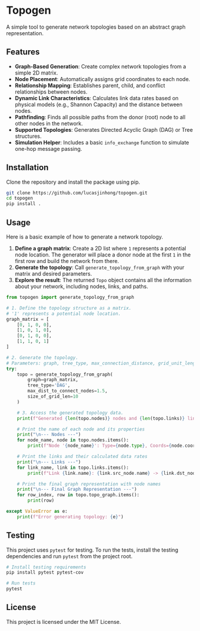 # Topogen

A simple tool to generate network topologies based on an abstract graph representation.

## Features

- **Graph-Based Generation**: Create complex network topologies from a simple 2D matrix.
- **Node Placement**: Automatically assigns grid coordinates to each node.
- **Relationship Mapping**: Establishes parent, child, and conflict relationships between nodes.
- **Dynamic Link Characteristics**: Calculates link data rates based on physical models (e.g., Shannon Capacity) and the distance between nodes.
- **Pathfinding**: Finds all possible paths from the donor (root) node to all other nodes in the network.
- **Supported Topologies**: Generates Directed Acyclic Graph (DAG) or Tree structures.
- **Simulation Helper**: Includes a basic `info_exchange` function to simulate one-hop message passing.

## Installation

Clone the repository and install the package using pip.

```bash
git clone https://github.com/lucasjinhong/topogen.git
cd topogen
pip install .
```

## Usage

Here is a basic example of how to generate a network topology.

1.  **Define a graph matrix**: Create a 2D list where `1` represents a potential node location. The generator will place a donor node at the first `1` in the first row and build the network from there.
2.  **Generate the topology**: Call `generate_topology_from_graph` with your matrix and desired parameters.
3.  **Explore the result**: The returned `Topo` object contains all the information about your network, including nodes, links, and paths.

```python
from topogen import generate_topology_from_graph

# 1. Define the topology structure as a matrix.
# '1' represents a potential node location.
graph_matrix = [
    [0, 1, 0, 0],
    [1, 0, 1, 0],
    [0, 1, 0, 0],
    [1, 1, 0, 1]
]

# 2. Generate the topology.
# Parameters: graph, tree_type, max_connection_distance, grid_unit_length_in_meters
try:
    topo = generate_topology_from_graph(
        graph=graph_matrix,
        tree_type='DAG',
        max_dist_to_connect_nodes=1.5,
        size_of_grid_len=10
    )

    # 3. Access the generated topology data.
    print(f"Generated {len(topo.nodes)} nodes and {len(topo.links)} links.")

    # Print the name of each node and its properties
    print("\n--- Nodes ---")
    for node_name, node in topo.nodes.items():
        print(f"Node '{node_name}': Type={node.type}, Coords={node.coordinate}")

    # Print the links and their calculated data rates
    print("\n--- Links ---")
    for link_name, link in topo.links.items():
        print(f"Link {link.name}: {link.src_node.name} -> {link.dst_node.name}, Data Rate: {link.data_rate_bps:.2f} bps")

    # Print the final graph representation with node names
    print("\n--- Final Graph Representation ---")
    for row_index, row in topo.topo_graph.items():
        print(row)

except ValueError as e:
    print(f"Error generating topology: {e}")

```

## Testing

This project uses `pytest` for testing. To run the tests, install the testing dependencies and run `pytest` from the project root.

```bash
# Install testing requirements
pip install pytest pytest-cov

# Run tests
pytest
```

## License

This project is licensed under the MIT License.
